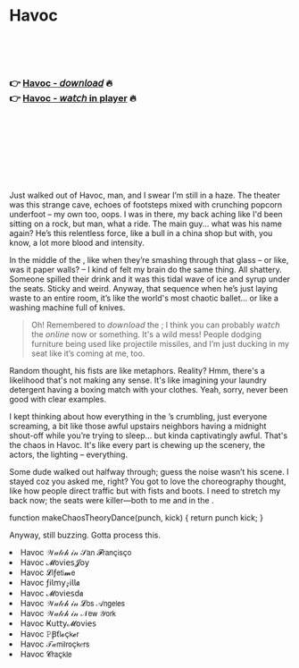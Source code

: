 <h1>Havoc</h1>

<br><br><br>

<h3>👉 <a href="https://Jasons-fogvimixkey1979.github.io/qarhcqkvup/">Havoc - 𝘥𝘰𝘸𝘯𝘭𝘰𝘢𝘥</a> 🔥<br>
👉 <a href="https://Jasons-fogvimixkey1979.github.io/qarhcqkvup/">Havoc - 𝘸𝘢𝘵𝘤𝘩 in player</a> 🔥
</h3>



<br><br><br><br><br><br><br>


Just walked out of Havoc, man, and I swear I’m still in a haze. The theater was this strange cave, echoes of footsteps mixed with crunching popcorn underfoot – my own too, oops. I was in there, my back aching like I'd been sitting on a rock, but man, what a ride. The main guy... what was his name again? He’s this relentless force, like a bull in a china shop but with, you know, a lot more blood and intensity.

In the middle of the  , like when they’re smashing through that glass – or like, was it paper walls? – I kind of felt my brain do the same thing. All shattery. Someone spilled their drink and it was this tidal wave of ice and syrup under the seats. Sticky and weird. Anyway, that sequence when he’s just laying waste to an entire room, it’s like the world's most chaotic ballet… or like a washing machine full of knives.

> Oh! Remembered to 𝘥𝘰𝘸𝘯𝘭𝘰𝘢𝘥 the  ; I think you can probably 𝘸𝘢𝘵𝘤𝘩 the   𝘰𝘯𝘭𝘪𝘯𝘦 now or something. It's a wild mess! People dodging furniture being used like projectile missiles, and I’m just ducking in my seat like it’s coming at me, too.

Random thought, his fists are like metaphors. Reality? Hmm, there's a likelihood that's not making any sense. It's like imagining your laundry detergent having a boxing match with your clothes. Yeah, sorry, never been good with clear examples. 

I kept thinking about how everything in the  ’s crumbling, just everyone screaming, a bit like those awful upstairs neighbors having a midnight shout-off while you’re trying to sleep... but kinda captivatingly awful. That's the chaos in Havoc. It's like every part is chewing up the scenery, the actors, the lighting – everything.

Some dude walked out halfway through; guess the noise wasn’t his scene. I stayed coz you asked me, right? You got to love the choreography thought, like how people direct traffic but with fists and boots. I need to stretch my back now; the seats were killer—both to me and in the  .

function makeChaosTheoryDance(punch, kick) {
  return punch  kick; 
} 

Anyway, still buzzing. Gotta process this.

<li>Havoc 𝒲𝒶𝓉𝒸𝒽 𝒾𝓃 𝒮𝖺𝗇 𝓕𝗋𝖺𝗇ç𝗂𝗌ç𝗈</li>
<li>Havoc 𝓜𝗈ν𝗂𝖾𝗌𝓙𝗈𝗒</li>
<li>Havoc 𝓛𝗂ƒ𝖾𝗍𝗂𝓶𝖾</li>
<li>Havoc ƒ𝗂𝗅𝗆𝗒𝓏𝗂𝗅𝗅𝖆</li>
<li>Havoc 𝓜𝗈ν𝗂𝖾𝗌ԁ𝖆</li>
<li>Havoc 𝒲𝒶𝓉𝒸𝒽 𝒾𝓃 𝓛𝗈𝗌 𝒜𝗇𝗀𝖾𝗅𝖾𝗌</li>
<li>Havoc 𝒲𝒶𝓉𝒸𝒽 𝒾𝓃 𝒩𝖾𝗐 𝒴𝗈𝗋𝗄</li>
<li>Havoc Ҝ𝗎𝗍𝗍𝗒𝓜𝗈ν𝗂𝖾𝗌</li>
<li>Havoc 𝙿Ꞵť𝗅𝓸ç𝗄𝓮𝗋</li>
<li>Havoc 𝒯𝒶𝗆𝗂𝗅𝗋𝗈ç𝗄𝑒𝗋𝗌</li>
<li>Havoc 𝓒𝗋𝖺ç𝗄𝗅𝖾</li>
